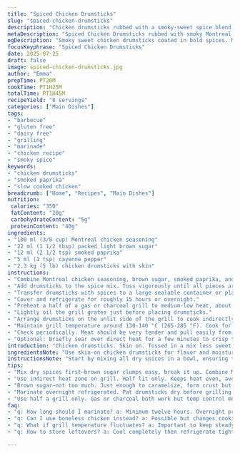 ```yaml
---
title: "Spiced Chicken Drumsticks"
slug: "spiced-chicken-drumsticks"
description: "Chicken drumsticks rubbed with a smoky-sweet spice blend featuring Montreal chicken seasoning, brown sugar, cayenne pepper, and smoked paprika. Marinated overnight, slow-cooked on the grill at low heat until tender and falling off the bone. Serves eight with two drumsticks each. A simple, bold barbecue staple that's both gluten-free and dairy-free. Cooking temperature and timing adjusted for balance between smoke and doneness. Small heat kick, slightly sweet finish."
metaDescription: "Spiced Chicken Drumsticks rubbed with smoky Montreal seasoning, brown sugar, cayenne, smoked paprika. Marinated overnight, grilled low & slow for tender, juicy meat."
ogDescription: "Smoky sweet chicken drumsticks coated in bold spices. Marinate overnight. Grill indirect low heat. Tender, juicy, slight heat kick. Gluten and dairy free."
focusKeyphrase: "Spiced Chicken Drumsticks"
date: 2025-07-25
draft: false
image: spiced-chicken-drumsticks.jpg
author: "Emma"
prepTime: PT20M
cookTime: PT1H25M
totalTime: PT1H45M
recipeYield: "8 servings"
categories: ["Main Dishes"]
tags:
- "barbecue"
- "gluten free"
- "dairy free"
- "grilling"
- "marinade"
- "chicken recipe"
- "smoky spice"
keywords:
- "chicken drumsticks"
- "smoked paprika"
- "slow cooked chicken"
breadcrumb: ["Home", "Recipes", "Main Dishes"]
nutrition: 
 calories: "350"
 fatContent: "20g"
 carbohydrateContent: "5g"
 proteinContent: "40g"
ingredients:
- "100 ml (3/8 cup) Montreal chicken seasoning"
- "22 ml (1 1/2 tbsp) packed light brown sugar"
- "12 ml (2 1/2 tsp) smoked paprika"
- "5 ml (1 tsp) cayenne pepper"
- "2.3 kg (5 lb) chicken drumsticks with skin"
instructions:
- "Combine Montreal chicken seasoning, brown sugar, smoked paprika, and cayenne pepper in a large bowl. Mix thoroughly."
- "Add drumsticks to the spice mix. Toss vigorously until all pieces are evenly coated."
- "Transfer drumsticks with spices to a large sealable container or plastic bin if doubling."
- "Cover and refrigerate for roughly 15 hours or overnight."
- "Preheat a half of a gas or charcoal grill to medium-low heat, about 130 °C (265 °F)."
- "Lightly oil the grill grates just before placing drumsticks."
- "Arrange drumsticks on the unlit side of the grill to cook indirectly. Close the lid."
- "Maintain grill temperature around 130-140 °C (265-285 °F). Cook for about 1 hour 25 minutes."
- "Check periodically. Meat should be very tender and pull easily from the bone."
- "Optional: Briefly sear over direct heat for a few minutes to crisp the skin before serving."
introduction: "Chicken drumsticks. Skin on. Tossed in a mix less sweet, more smoky. Not just Montreal seasoning — add paprika and a kick of cayenne. Brown sugar tightens the crust. Marinate, no less than 12 hours. Patience. Once ready, grill on indirect heat. Slow cook. Smoke bites the meat. Juicy. Pull from the bone. Crispy skin if you want. Low and slow, not blazing flame. About 1 hour 25 minutes locked down with temp steady. Choose half a grill. Oil the grates, nothing sticks. The drumsticks soak up flavors overnight, tenderizing into something nearly fall-off-the-bone. It’s shortcuts avoided. Time invested. Simplicity here wears some attitude."
ingredientsNote: "Use skin-on chicken drumsticks for flavor and moisture retention. Montreal chicken seasoning provides a herby, garlicky base. Brown sugar adds caramelization without overpowering. Smoked paprika replaces the original creole spice, lending a warm smoky flavor. Cayenne pepper swaps for hot sauce, allowing consistent heat control and drier spice mix. Measure spices carefully — balance heat and sweet. Mix spices well before coating the meat. Large plastic bins work great for big batches. Refrigerate covered; overnight marination is best to allow flavors to penetrate deeply. This blend is free of gluten, dairy, and eggs. Adjust cayenne quantity if sensitive to spice. Drumsticks can be doubled or halved easily."
instructionsNote: "Start by mixing all dry spices in a bowl, ensuring they’re fully combined for an even crust. Add the drumsticks and toss in a large container to coat thoroughly. Marinate in the fridge for up to 15 hours. Heating the grill to medium-low indirectly prevents flare-ups and keeps the drumsticks moist. Use a half-lit grill — works for gas or charcoal — and oil the grates lightly for non-stick. Cook drumsticks on the unlit side, with lid closed, keeping temp around 130 °C. Check after an hour, then continue until the meat easily pulls from bone, about 85-90 minutes total. For crisp skin, finish with 2-3 minutes over direct heat but watch carefully to avoid burning."
tips:
- "Mix dry spices first—brown sugar clumps easy, break it up. Combine Montreal seasoning, smoked paprika, cayenne thoroughly. Dry mix—no lumps. Toss chicken in big bowl or plastic bin. Coat every piece evenly. Use skin-on drumsticks for moisture. Refrigerate covered at least 12 hours. Overnight best. Spices penetrate skin, meat tenderizes slow. Temperature control crucial. Grill too hot? Skin burns, meat tough. Aim steady 130 °C. That low heat melts fat, breaks collagen slowly."
- "Use indirect heat zone on grill. Half lit only. Keeps heat even, avoids flare-ups. Oil grill grates lightly before placing drumsticks. Prevents sticking, helps skin crisp at end. Close lid always. Keeps smoke inside. Adds smoky depth. Don’t rush. Cook about 1 hour 25 minutes, not less. Check tenderness with bone pull, not internal temp only. Meat should almost fall off bone. If skin not crisp, sear direct heat 2-3 mins max. Watch close — easy to burn fast here."
- "Brown sugar—not too much. Just enough to caramelize, form crust but not overpower. Too much sugar? Burns quicker. Smoked paprika adds warmth, slight smokiness replacing original creole spice. Cayenne replaces hot sauce here—drier, measured heat. Adjust cayenne if sensitive. Less spice for milder. Also saves stickiness of marinade—dry rub better for grilling indirect. Sealable container or large plastic bin best for mixing, keeps fridge space efficient. Avoid crowding chicken—coating uneven."
- "Marinate overnight refrigerated. Pat drumsticks dry before grilling. Moisture on skin can cause steaming not roasting. Helps achieve crispy skin at finish. Skip washing chicken after seasoning—spices penetrate best unwashed. Keep close watch last 5 minutes, skin sears quickly over direct heat. Too long? Bitter burnt taste. Charred bits ok here but avoid black ash. Rest cooked chicken before serving few minutes. Juices redistribute, meat stays moist. Avoid piercing while cooking to keep juices in."
- "Use half a grill only. Gas or charcoal both work but temp control more finicky with charcoal. Keep thermometer close to grill grate, near chicken level. Watch grill temp steadily about 130-140 °C. If temp spikes, adjust vents or flame down. Cooking low and slow breaks down collagen into gelatin, tenderizes meat slowly. High heat cooks faster but meat tougher, risk burnt crust. Large batches? Double ingredients, use bigger container but maintain same ratios carefully. Spice balance matters, no shortcuts."
faq:
- "q: How long should I marinate? a: Minimum twelve hours. Overnight preferred. Longer marinating lets spices soak in deeper. Not less than 12 or flavors stay surface level. Covered in fridge best to avoid drying or contamination. Don’t skip marinating if tender meat wanted."
- "q: Can I use boneless chicken instead? a: Possible but changes cooking time. Boneless cooks faster, less fat to keep moist. Might dry out on grill low and slow. Adjust time. Also less connective tissue to break down. Different texture. Skinless less flavor retention so adjust seasoning."
- "q: What if grill temperature fluctuates? a: Important to keep steady near 130 °C. If temp jumps higher, move drumsticks away from direct heat zone. Close lid to stabilize. Use vents to control airflow if charcoal grill. Sudden heat can burn spices, dry chicken. If temp drops too low, prolong cooking time. Patience pays off here more than speed."
- "q: How to store leftovers? a: Cool completely then refrigerate tight container. Keeps juices in. Eat within 3-4 days. Reheat low heat to avoid drying. Can freeze up to 2 months. Thaw overnight fridge. Avoid microwave if possible to keep texture. Use oven or grill to reheat gently."

---
```


